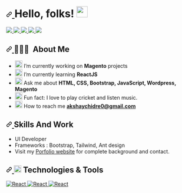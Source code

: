 <h1>
    <a id="user-content-hello-folks-" class="anchor" aria-hidden="true" href="#hello-folks-">
        <svg class="octicon octicon-link" viewBox="0 0 16 16" version="1.1" width="16" height="16" aria-hidden="true">
            <path fill-rule="evenodd" d="M7.775 3.275a.75.75 0 001.06 1.06l1.25-1.25a2 2 0 112.83 2.83l-2.5 2.5a2 2 0 01-2.83 0 .75.75 0 00-1.06 1.06 3.5 3.5 0 004.95 0l2.5-2.5a3.5 3.5 0 00-4.95-4.95l-1.25 1.25zm-4.69 9.64a2 2 0 010-2.83l2.5-2.5a2 2 0 012.83 0 .75.75 0 001.06-1.06 3.5 3.5 0 00-4.95 0l-2.5 2.5a3.5 3.5 0 004.95 4.95l1.25-1.25a.75.75 0 00-1.06-1.06l-1.25 1.25a2 2 0 01-2.83 0z"></path>
        </svg>
    </a>
    Hello, folks! 
    <a target="_blank" rel="noopener noreferrer" href="https://raw.githubusercontent.com/MartinHeinz/MartinHeinz/master/wave.gif">
        <img src="https://raw.githubusercontent.com/MartinHeinz/MartinHeinz/master/wave.gif" width="30px" style="max-width:100%;">
    </a>
</h1>
<p>
    <a href="linkedin.com/in/akshay-chidre-9b621b166/" rel="nofollow" target="_blank">
        <img
            src="https://camo.githubusercontent.com/a493f6833f99fb3c85788d6d9305e6b7a42b838e5ee5d138fd9a8214a7e77472/68747470733a2f2f696d672e736869656c64732e696f2f62616467652f6c696e6b6564696e2d2532333030373742352e7376673f267374796c653d666f722d7468652d6261646765266c6f676f3d6c696e6b6564696e266c6f676f436f6c6f723d7768697465"
            data-canonical-src="https://img.shields.io/badge/linkedin-%230077B5.svg?&amp;style=for-the-badge&amp;logo=linkedin&amp;logoColor=white"
            style="max-width:100%;">
    </a> 
    <a href="https://twitter.com/AkshayChidre" rel="nofollow" target="_blank">
        <img src="https://camo.githubusercontent.com/e1c2fd3bcd4ed13889ed78d1e814261a7cfbc79ae826198b7813850b15a8d956/68747470733a2f2f696d672e736869656c64732e696f2f62616467652f747769747465722d2532333144413146322e7376673f267374796c653d666f722d7468652d6261646765266c6f676f3d74776974746572266c6f676f436f6c6f723d7768697465"
            data-canonical-src="https://img.shields.io/badge/twitter-%231DA1F2.svg?&amp;style=for-the-badge&amp;logo=twitter&amp;logoColor=white"
            style="max-width:100%;">
    </a> 
    <a href="https://codepen.io/akshaychidre" rel="nofollow" target="_blank">
        <img src="https://img.shields.io/badge/Codepen-000000?style=for-the-badge&logo=codepen&logoColor=white"
            style="max-width:100%;">
    </a>
    <a href="https://www.instagram.com/chidreakshay/" rel="nofollow" target="_blank">
        <img src="https://camo.githubusercontent.com/5c3f3164b340475c38f1ec3d8c6d0c6e8656fbccac25d06cfb86477079b88638/68747470733a2f2f696d672e736869656c64732e696f2f62616467652f696e7374616772616d2d2532334534343035462e7376673f267374796c653d666f722d7468652d6261646765266c6f676f3d696e7374616772616d266c6f676f436f6c6f723d7768697465"
            data-canonical-src="https://img.shields.io/badge/instagram-%23E4405F.svg?&amp;style=for-the-badge&amp;logo=instagram&amp;logoColor=white"
            style="max-width:100%;">
    </a>
    <a href="https://www.facebook.com/akshay.chidre.7" rel="nofollow" target="_blank">
        <img src="https://img.shields.io/badge/Facebook-1877F2?style=for-the-badge&logo=facebook&logoColor=white"
            style="max-width:100%;">
    </a>
</p>
<h2>
    <a id="user-content-skills-and-work" class="anchor" aria-hidden="true" href="#skills-and-work">
        <svg class="octicon octicon-link" viewBox="0 0 16 16" version="1.1" width="16" height="16" aria-hidden="true">
            <path fill-rule="evenodd" d="M7.775 3.275a.75.75 0 001.06 1.06l1.25-1.25a2 2 0 112.83 2.83l-2.5 2.5a2 2 0 01-2.83 0 .75.75 0 00-1.06 1.06 3.5 3.5 0 004.95 0l2.5-2.5a3.5 3.5 0 00-4.95-4.95l-1.25 1.25zm-4.69 9.64a2 2 0 010-2.83l2.5-2.5a2 2 0 012.83 0 .75.75 0 001.06-1.06 3.5 3.5 0 00-4.95 0l-2.5 2.5a3.5 3.5 0 004.95 4.95l1.25-1.25a.75.75 0 00-1.06-1.06l-1.25 1.25a2 2 0 01-2.83 0z"></path>
        </svg>
    </a>
    👨🏻&zwj;💻 &nbsp;About Me
</h2>
<ul>
    <li><g-emoji class="g-emoji" alias="telescope" fallback-src="https://github.githubassets.com/images/icons/emoji/unicode/1f52d.png"><img class="emoji" alt="telescope" height="20" width="20" src="https://github.githubassets.com/images/icons/emoji/unicode/1f52d.png"></g-emoji> I’m currently working on <strong>Magento</strong> projects</li>
    <li><g-emoji class="g-emoji" alias="seedling" fallback-src="https://github.githubassets.com/images/icons/emoji/unicode/1f331.png"><img class="emoji" alt="seedling" height="20" width="20" src="https://github.githubassets.com/images/icons/emoji/unicode/1f331.png"></g-emoji> I’m currently learning <strong>ReactJS</strong></li>
    <li><g-emoji class="g-emoji" alias="speech_balloon" fallback-src="https://github.githubassets.com/images/icons/emoji/unicode/1f4ac.png"><img class="emoji" alt="speech_balloon" height="20" width="20" src="https://github.githubassets.com/images/icons/emoji/unicode/1f4ac.png"></g-emoji> Ask me about <strong> HTML, CSS, Bootstrap, JavaScript, Wordpress, Magento</strong></li>
    <li><g-emoji class="g-emoji" alias="zap" fallback-src="https://github.githubassets.com/images/icons/emoji/unicode/26a1.png"><img class="emoji" alt="zap" height="20" width="20" src="https://github.githubassets.com/images/icons/emoji/unicode/26a1.png"></g-emoji> Fun fact: I love to play cricket and listen music.</li>
    <li>
            <g-emoji class="g-emoji" alias="mailbox" fallback-src="https://github.githubassets.com/images/icons/emoji/unicode/1f4eb.png">
                <img class="emoji" alt="mailbox" height="20" width="20" src="https://github.githubassets.com/images/icons/emoji/unicode/1f4eb.png">
            </g-emoji> 
            How to reach me 
            <strong>
                <a href="akshaychidre0@gmail.com">
                    akshaychidre0@gmail.com
                </a>
            </strong>
    </li>
</ul>
<h2>
    <a id="user-content-skills-and-work" class="anchor" aria-hidden="true" href="#skills-and-work">
        <svg class="octicon octicon-link" viewBox="0 0 16 16" version="1.1" width="16" height="16" aria-hidden="true">
            <path fill-rule="evenodd" d="M7.775 3.275a.75.75 0 001.06 1.06l1.25-1.25a2 2 0 112.83 2.83l-2.5 2.5a2 2 0 01-2.83 0 .75.75 0 00-1.06 1.06 3.5 3.5 0 004.95 0l2.5-2.5a3.5 3.5 0 00-4.95-4.95l-1.25 1.25zm-4.69 9.64a2 2 0 010-2.83l2.5-2.5a2 2 0 012.83 0 .75.75 0 001.06-1.06 3.5 3.5 0 00-4.95 0l-2.5 2.5a3.5 3.5 0 004.95 4.95l1.25-1.25a.75.75 0 00-1.06-1.06l-1.25 1.25a2 2 0 01-2.83 0z"></path>
        </svg>
    </a>
    Skills And Work
</h2>
<ul>
    <li>UI Developer</li>
    <li>Frameworks : Bootstrap, Tailwind, Ant design </li>
    <li>Visit my <a href="https://www.akshaychidre.com/" rel="nofollow">Porfolio website</a> for complete background and contact.</li>
</ul>
<h2>
    <a id="user-content--technologies--tools" class="anchor" aria-hidden="true" href="#-technologies--tools">
        <svg class="octicon octicon-link" viewBox="0 0 16 16" version="1.1" width="16" height="16" aria-hidden="true">
            <path fill-rule="evenodd" d="M7.775 3.275a.75.75 0 001.06 1.06l1.25-1.25a2 2 0 112.83 2.83l-2.5 2.5a2 2 0 01-2.83 0 .75.75 0 00-1.06 1.06 3.5 3.5 0 004.95 0l2.5-2.5a3.5 3.5 0 00-4.95-4.95l-1.25 1.25zm-4.69 9.64a2 2 0 010-2.83l2.5-2.5a2 2 0 012.83 0 .75.75 0 001.06-1.06 3.5 3.5 0 00-4.95 0l-2.5 2.5a3.5 3.5 0 004.95 4.95l1.25-1.25a.75.75 0 00-1.06-1.06l-1.25 1.25a2 2 0 01-2.83 0z"></path>
        </svg>
    </a>
    <g-emoji class="g-emoji" alias="wrench" fallback-src="https://github.githubassets.com/images/icons/emoji/unicode/1f527.png">
        <img class="emoji" alt="wrench" height="20" width="20" src="https://github.githubassets.com/images/icons/emoji/unicode/1f527.png">
    </g-emoji>    Technologies &amp; Tools
</h2>
<a href="">
    <img src="https://img.shields.io/badge/HTML-239120?style=for-the-badge&logo=html5&logoColor=white" alt="React" title="React">
</a>
<a href="">
    <img src="https://img.shields.io/badge/HTML-239120?style=for-the-badge&logo=html5&logoColor=white" alt="React" title="React">
</a>
<a href="">
    <img src="https://img.shields.io/badge/HTML-239120?style=for-the-badge&logo=html5&logoColor=white" alt="React" title="React">
</a>
